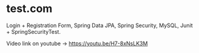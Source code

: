 # test.com
Login + Registration Form, Spring Data JPA, Spring Security, MySQL, Junit + SpringSecurityTest.

Video link on youtube -> https://youtu.be/H7-8xNsLK3M
